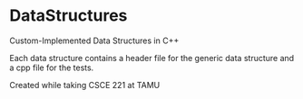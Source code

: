 # DataStructures
Custom-Implemented Data Structures in C++

Each data structure contains a header file for the generic data structure and a cpp file for the tests.

Created while taking CSCE 221 at TAMU
